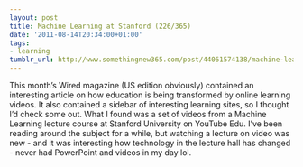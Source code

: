 ```yaml
---
layout: post
title: Machine Learning at Stanford (226/365)
date: '2011-08-14T20:34:00+01:00'
tags:
- learning
tumblr_url: http://www.somethingnew365.com/post/44061574138/machine-learning-at-stanford-226365
---
```

This month’s Wired magazine (US edition obviously) contained an interesting article on how education is being transformed by online learning videos. It also contained a sidebar of interesting learning sites, so I thought I’d check some out.
What I found was a set of videos from a Machine Learning lecture course at Stanford University on YouTube Edu.
I’ve been reading around the subject for a while, but watching a lecture on video was new - and it was interesting how technology in the lecture hall has changed - never had PowerPoint and videos in my day lol.
